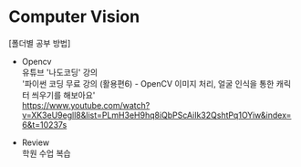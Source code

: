 # Computer Vision

[폴더별 공부 방법] <br>

- Opencv <br>
  유튜브 '나도코딩' 강의 <br>
  '파이썬 코딩 무료 강의 (활용편6) - OpenCV 이미지 처리, 얼굴 인식을 통한 캐릭터 씌우기를 해보아요' <br>
  https://www.youtube.com/watch?v=XK3eU9egll8&list=PLmH3eH9hq8iQbPScAiIk32QshtPq1OYiw&index=6&t=10237s

- Review <br>
  학원 수업 복습
